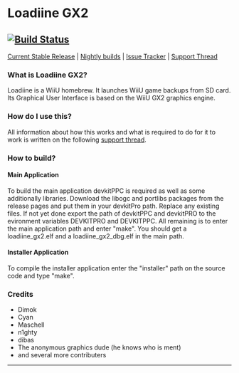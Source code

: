 # Loadiine GX2
[![Build Status](https://travis-ci.org/dimok789/loadiine_gx2.svg?branch=master)](https://travis-ci.org/dimok789/loadiine_gx2)
---
[Current Stable Release](https://github.com/dimok789/loadiine_gx2/releases/tag/v0.2) | [Nightly builds](https://github.com/dimok789/loadiine_gx2/releases) | [Issue Tracker](https://github.com/dimok789/loadiine_gx2/issues) | [Support Thread](https://gbatemp.net/threads/loadiine-gx2.413823/)

### What is Loadiine GX2? ###
Loadiine is a WiiU homebrew. It launches WiiU game backups from SD card.
Its Graphical User Interface is based on the WiiU GX2 graphics engine.

### How do I use this? ###
All information about how this works and what is required to do for it to work is written on the following [support thread](https://gbatemp.net/threads/loadiine-gx2.413823/).

### How to build? ###
#### Main Application ####
To build the main application devkitPPC is required as well as some additionally libraries. Download the libogc and portlibs packages from the release pages and put them in your devkitPro path. Replace any existing files. If not yet done export the path of devkitPPC and devkitPRO to the evironment variables DEVKITPRO and DEVKITPPC.
All remaining is to enter the main application path and enter "make". You should get a loadiine_gx2.elf and a loadiine_gx2_dbg.elf in the main path.

#### Installer Application ####
To compile the installer application enter the "installer" path on the source code and type "make".

### Credits ###
* Dimok
* Cyan
* Maschell
* n1ghty
* dibas
* The anonymous graphics dude (he knows who is ment)
* and several more contributers


---